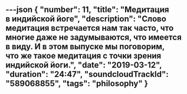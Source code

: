 ---json
{
	"number": 11,
	"title": "Медитация в&nbsp;индийской йоге",
	"description": "Слово медитация встречается нам так часто, что многие даже не&nbsp;задумываются, что имеется в&nbsp;виду. И&nbsp;в&nbsp;этом выпуске мы&nbsp;поговорим, что&nbsp;же такое медитация с&nbsp;точки зрения индийской йоги.",
	"date": "2019-03-12",
	"duration": "24:47",
	"soundcloudTrackId": "589068855",
	"tags": "philosophy"
}
---
